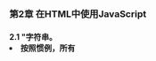 ### 第2章 在HTML中使用JavaScript
#### 2.1 <script>元素
- 使用<script>元素向HTML页面插入JavaScript。
- <script>标签6个属性：
1. async：可选属性，立即下载脚本
2. charset：可选属性，表示通过src属性指定的代码的字符集，大多数浏览器会忽略，所以很少人使用
3. defer：可选属性，脚本延迟到文档完全被解析和显示之后再执行
4. language：已废弃，表示代码使用的语言脚本
5. src：可选属性，表示包含要执行代码的外部文件
6. type：可选属性，默认值text/javavscript
- 在使用<script>嵌入JavaScript代码时，不要在代码中的任何地方出现"</script>"字符串。
- 按照惯例，所有<script>元素都应该放在页面的<head>中。

#### 2.2 文档模式
- 文档模式有: 混杂模式(quirks mode)，标准模式(standards mode)和准标准模式(almost standards mode)。
- 如果在文档开始处没有声明文档类型，默认开启混杂模式。
- 准标准模式和标准模式非常接近，差异几乎可以忽略不计。

#### 2.3 <noscript>元素
- 包含<noscript>元素中的内容会在下列情况才会显示出来，其他情况下浏览器不会显示<noscript>中的内容：  
浏览器不支持脚本  
浏览器支持脚本，但脚本被禁用 
